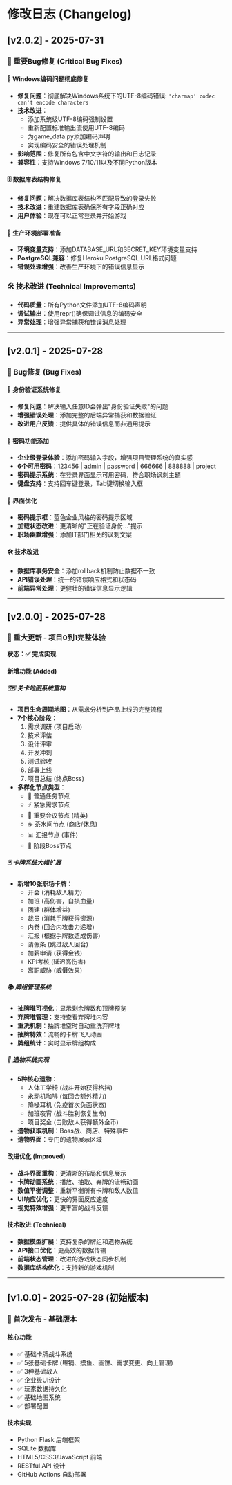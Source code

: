 # 修改日志 (Changelog)

## [v2.0.2] - 2025-07-31

### 🐛 重要Bug修复 (Critical Bug Fixes)

#### 🔧 Windows编码问题彻底修复
- **修复问题**：彻底解决Windows系统下的UTF-8编码错误: `'charmap' codec can't encode characters`
- **技术改进**：
  - 添加系统级UTF-8编码强制设置
  - 重新配置标准输出流使用UTF-8编码
  - 为game_data.py添加编码声明
  - 实现编码安全的错误处理机制
- **影响范围**：修复所有包含中文字符的输出和日志记录
- **兼容性**：支持Windows 7/10/11以及不同Python版本

#### 🗄️ 数据库表结构修复
- **修复问题**：解决数据库表结构不匹配导致的登录失败
- **技术改进**：重建数据库表确保所有字段正确对应
- **用户体验**：现在可以正常登录并开始游戏

#### 🚀 生产环境部署准备
- **环境变量支持**：添加DATABASE_URL和SECRET_KEY环境变量支持
- **PostgreSQL兼容**：修复Heroku PostgreSQL URL格式问题
- **错误处理增强**：改善生产环境下的错误信息显示

### 🛠️ 技术改进 (Technical Improvements)
- **代码质量**：所有Python文件添加UTF-8编码声明
- **调试输出**：使用repr()确保调试信息的编码安全
- **异常处理**：增强异常捕获和错误消息处理

---

## [v2.0.1] - 2025-07-28

### 🐛 Bug修复 (Bug Fixes)

#### 🔐 身份验证系统修复
- **修复问题**：解决输入任意ID会弹出"身份验证失败"的问题
- **增强错误处理**：添加完整的后端异常捕获和数据验证
- **改进用户反馈**：提供具体的错误信息而非通用提示

#### 🔑 密码功能添加
- **企业级登录体验**：添加密码输入字段，增强项目管理系统的真实感
- **6个可用密码**：123456 | admin | password | 666666 | 888888 | project
- **密码提示系统**：在登录界面显示可用密码，符合职场讽刺主题
- **键盘支持**：支持回车键登录，Tab键切换输入框

#### 🎨 界面优化
- **密码提示框**：蓝色企业风格的密码提示区域
- **加载状态改进**：更清晰的"正在验证身份..."提示
- **职场幽默增强**：添加IT部门相关的讽刺文案

#### 🛠️ 技术改进
- **数据库事务安全**：添加rollback机制防止数据不一致
- **API错误处理**：统一的错误响应格式和状态码
- **前端异常处理**：更健壮的错误信息显示逻辑

---

## [v2.0.0] - 2025-07-28

### 🎯 重大更新 - 项目0到1完整体验

**状态：✅ 完成实现**

#### 新增功能 (Added)

##### 🗺️ 关卡地图系统重构
- **项目生命周期地图**：从需求分析到产品上线的完整流程
- **7个核心阶段**：
  1. 需求调研 (项目启动)
  2. 技术评估
  3. 设计评审  
  4. 开发冲刺
  5. 测试验收
  6. 部署上线
  7. 项目总结 (终点Boss)
- **多样化节点类型**：
  - 🎯 普通任务节点
  - ⚡ 紧急需求节点
  - 🏢 重要会议节点 (精英)
  - ☕ 茶水间节点 (商店/休息)
  - 📊 汇报节点 (事件)
  - 👑 阶段Boss节点

##### 🃏 卡牌系统大幅扩展
- **新增10张职场卡牌**：
  - 开会 (消耗敌人精力)
  - 加班 (高伤害，自损血量)
  - 团建 (群体增益)
  - 裁员 (消耗手牌获得资源)
  - 内卷 (回合内攻击力递增)
  - 汇报 (根据手牌数造成伤害)
  - 请假条 (跳过敌人回合)
  - 加薪申请 (获得金钱)
  - KPI考核 (延迟高伤害)
  - 离职威胁 (威慑效果)

##### 📚 牌组管理系统
- **抽牌堆可视化**：显示剩余牌数和顶牌预览
- **弃牌堆管理**：支持查看弃牌堆内容
- **重洗机制**：抽牌堆空时自动重洗弃牌堆
- **抽牌特效**：流畅的卡牌飞入动画
- **牌组统计**：实时显示牌组构成

##### 🏺 遗物系统实现
- **5种核心遗物**：
  - 人体工学椅 (战斗开始获得格挡)
  - 永动机咖啡 (每回合额外精力)
  - 降噪耳机 (免疫首次负面状态)
  - 加班夜宵 (战斗胜利恢复生命)
  - 项目奖金 (击败敌人获得额外金币)
- **遗物获取机制**：Boss战、商店、特殊事件
- **遗物界面**：专门的遗物展示区域

#### 改进优化 (Improved)
- **战斗界面重构**：更清晰的布局和信息展示
- **卡牌动画系统**：播放、抽取、弃牌的流畅动画
- **数值平衡调整**：重新平衡所有卡牌和敌人数值
- **UI响应优化**：更快的界面反应速度
- **视觉特效增强**：更丰富的战斗反馈

#### 技术改进 (Technical)
- **数据模型扩展**：支持复杂的牌组和遗物系统
- **API接口优化**：更高效的数据传输
- **前端状态管理**：改进的游戏状态同步机制
- **数据库结构优化**：支持新的游戏机制

---

## [v1.0.0] - 2025-07-28 (初始版本)

### 🚀 首次发布 - 基础版本

#### 核心功能
- ✅ 基础卡牌战斗系统
- ✅ 5张基础卡牌 (甩锅、摸鱼、画饼、需求变更、向上管理)
- ✅ 3种基础敌人
- ✅ 企业级UI设计
- ✅ 玩家数据持久化
- ✅ 基础地图系统
- ✅ 部署配置

#### 技术实现
- Python Flask 后端框架
- SQLite 数据库
- HTML5/CSS3/JavaScript 前端
- RESTful API 设计
- GitHub Actions 自动部署